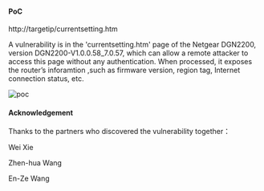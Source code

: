 #### PoC
http://targetip/currentsetting.htm

A vulnerability is in the 'currentsetting.htm' page of the Netgear DGN2200, version DGN2200-V1.0.0.58_7.0.57, which can allow a remote attacker to access this page without any authentication. When processed, it exposes the router’s inforamtion ,such as firmware version, region tag, Internet connection status, etc.

![poc](https://github.com/dahua966/Routers-vuls/blob/master/DGN2200/currentsetting.jpg)

#### Acknowledgement
Thanks to the partners who discovered the vulnerability together：

Wei Xie

Zhen-hua Wang

En-Ze Wang